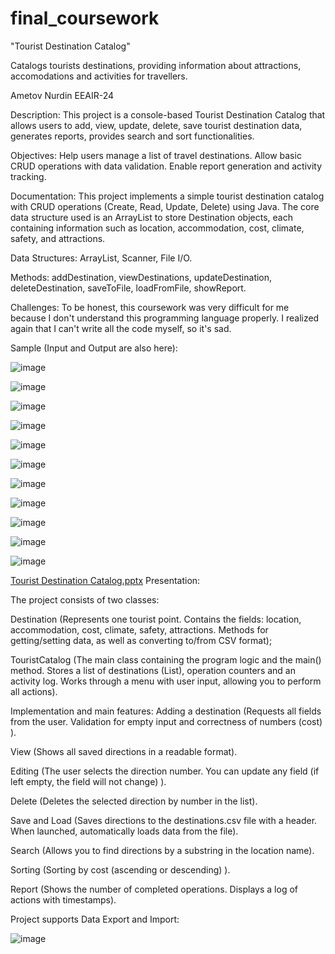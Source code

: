 # final_coursework

"Tourist Destination Catalog"

Catalogs tourists destinations, providing information about attractions, accomodations and activities for travellers.

Ametov Nurdin EEAIR-24

Description:
This project is a console-based Tourist Destination Catalog that allows users to add, view, update, delete, save tourist destination data, generates reports, provides search and sort functionalities.

Objectives:
Help users manage a list of travel destinations. Allow basic CRUD operations with data validation. Enable report generation and activity tracking.

Documentation:
This project implements a simple tourist destination catalog with CRUD operations (Create, Read, Update, Delete) using Java. The core data structure used is an ArrayList to store Destination objects, each containing information such as location, accommodation, cost, climate, safety, and attractions.

Data Structures:
ArrayList, Scanner, File I/O.

Methods:
addDestination, viewDestinations, updateDestination, deleteDestination, saveToFile, loadFromFile, showReport.

Challenges:
To be honest, this coursework was very difficult for me because I don't understand this programming language properly. I realized again that I can't write all the code myself, so it's sad.


Sample (Input and Output are also here):

![image](https://github.com/user-attachments/assets/5cf37776-770c-4e0d-b4d0-6bb048c9c9f8)

![image](https://github.com/user-attachments/assets/627ea5da-9d48-4380-8f83-f2edebef609d)

![image](https://github.com/user-attachments/assets/dfa1c99b-1b9f-4402-9d8e-8a8087471c2b)

![image](https://github.com/user-attachments/assets/c46d4dd6-349b-4494-b2af-7809b629b3f4)

![image](https://github.com/user-attachments/assets/b6ac6a1a-21d1-4e3d-a4b8-e21c59c1fc48)

![image](https://github.com/user-attachments/assets/93ebe48f-a6a7-4602-842f-09b0b7f18c7b)

![image](https://github.com/user-attachments/assets/44c39ddb-ab4f-4ac0-a0f7-2378e0bd3784)

![image](https://github.com/user-attachments/assets/a9ea09d3-ad48-407f-9392-27ba1ec15210)

![image](https://github.com/user-attachments/assets/65e2299b-642f-4c21-acd3-cbc2f85e8fe0)

![image](https://github.com/user-attachments/assets/f3b147b1-3c42-4cd5-845f-985b1565ce08)

![image](https://github.com/user-attachments/assets/4a9a13fa-4ef9-4511-ab6f-60725c7ce3cc)



[Tourist Destination Catalog.pptx](https://github.com/user-attachments/files/19752153/Tourist.Destination.Catalog.pptx)
Presentation:

The project consists of two classes: 

Destination (Represents one tourist point. Contains the fields: location, accommodation, cost, climate, safety, attractions. Methods for getting/setting data, as well as converting to/from CSV format);

TouristCatalog (The main class containing the program logic and the main() method. Stores a list of destinations (List<Destination>), operation counters and an activity log. Works through a menu with user input, allowing you to perform all actions).


Implementation and main features:
Adding a destination (Requests all fields from the user. Validation for empty input and correctness of numbers (cost) ).

View (Shows all saved directions in a readable format).

Editing (The user selects the direction number. You can update any field (if left empty, the field will not change) ).

Delete (Deletes the selected direction by number in the list).

Save and Load (Saves directions to the destinations.csv file with a header. When launched, automatically loads data from the file).

Search (Allows you to find directions by a substring in the location name).

Sorting (Sorting by cost (ascending or descending) ).

Report (Shows the number of completed operations. Displays a log of actions with timestamps).



Project supports Data Export and Import:

![image](https://github.com/user-attachments/assets/503a18e7-2460-4c8a-9be6-b44ea952531e)

